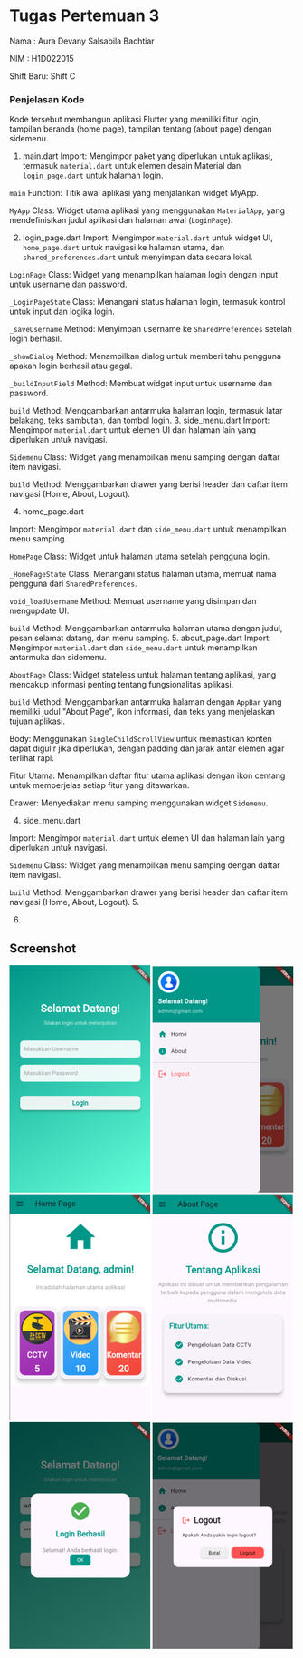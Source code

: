 # Tugas Pertemuan 3

Nama : Aura Devany Salsabila Bachtiar

NIM : H1D022015

Shift Baru: Shift C

### Penjelasan Kode
Kode tersebut membangun aplikasi Flutter yang memiliki fitur login, tampilan beranda (home page), tampilan tentang (about page) dengan sidemenu.
1. main.dart
Import: Mengimpor paket yang diperlukan untuk aplikasi, termasuk `material.dart` untuk elemen desain Material dan `login_page.dart` untuk halaman login.

`main` Function: Titik awal aplikasi yang menjalankan widget MyApp.

`MyApp` Class: Widget utama aplikasi yang menggunakan `MaterialApp`, yang mendefinisikan judul aplikasi dan halaman awal (`LoginPage`).

2. login_page.dart
Import: Mengimpor  `material.dart` untuk widget UI, `home_page.dart` untuk navigasi ke halaman utama, dan `shared_preferences.dart` untuk menyimpan data secara lokal.

`LoginPage` Class: Widget yang menampilkan halaman login dengan input untuk username dan password.

`_LoginPageState` Class: Menangani status halaman login, termasuk kontrol untuk input dan logika login.

`_saveUsername` Method: Menyimpan username ke `SharedPreferences` setelah login berhasil.

`_showDialog` Method: Menampilkan dialog untuk memberi tahu pengguna apakah login berhasil atau gagal.

`_buildInputField` Method: Membuat widget input untuk username dan password.

`build` Method: Menggambarkan antarmuka halaman login, termasuk latar belakang, teks sambutan, dan tombol login.
3. side_menu.dart
Import: Mengimpor `material.dart` untuk elemen UI dan halaman lain yang diperlukan untuk navigasi.

`Sidemenu` Class: Widget yang menampilkan menu samping dengan daftar item navigasi.

`build` Method: Menggambarkan drawer yang berisi header dan daftar item navigasi (Home, About, Logout).

4. home_page.dart

Import: Mengimpor `material.dart` dan `side_menu.dart` untuk menampilkan menu samping.

`HomePage` Class: Widget untuk halaman utama setelah pengguna login.

`_HomePageState` Class: Menangani status halaman utama, memuat nama pengguna dari `SharedPreferences`.

`void_loadUsername` Method: Memuat username yang disimpan dan mengupdate UI.

`build` Method: Menggambarkan antarmuka halaman utama dengan judul, pesan selamat datang, dan menu samping.
5. about_page.dart
Import: Mengimpor `material.dart` dan `side_menu.dart` untuk menampilkan antarmuka dan sidemenu.

`AboutPage` Class: Widget stateless untuk halaman tentang aplikasi, yang mencakup informasi penting tentang fungsionalitas aplikasi.

`build` Method: Menggambarkan antarmuka halaman dengan `AppBar` yang memiliki judul "About Page", ikon informasi, dan teks yang menjelaskan tujuan aplikasi.

Body: Menggunakan `SingleChildScrollView` untuk memastikan konten dapat digulir jika diperlukan, dengan padding dan jarak antar elemen agar terlihat rapi.

Fitur Utama: Menampilkan daftar fitur utama aplikasi dengan ikon centang untuk memperjelas setiap fitur yang ditawarkan.

Drawer: Menyediakan menu samping menggunakan widget `Sidemenu`.


4. side_menu.dart

Import: Mengimpor `material.dart` untuk elemen UI dan halaman lain yang diperlukan untuk navigasi.

`Sidemenu` Class: Widget yang menampilkan menu samping dengan daftar item navigasi.

`build` Method: Menggambarkan drawer yang berisi header dan daftar item navigasi (Home, About, Logout).
5. 

6. 


## Screenshot
![Lampiran Login](login_page.png)
![Lampiran Sidemenu](side_menu.png)
![Lampiran Home](home_page.png)
![Lampiran About](about_page.png)
![Lampiran PopUp Login](popup_login.png)
![Lampiran PopUp Logout](popup_logout.png)
